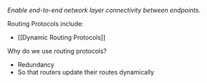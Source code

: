 _Enable end-to-end network layer connectivity between endpoints._

Routing Protocols include:
- [[Dynamic Routing Protocols]]

Why do we use routing protocols?
- Redundancy
- So that routers update their routes dynamically